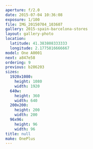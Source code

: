 ```yaml
---
aperture: f/2.0
date: 2015-07-04 10:36:08
exposure: 1/100
file: IMG_20150704_103607
gallery: 2015-spain-barcelona-stores
layout: gallery-photo
location:
  latitude: 41.383808333333
  longitude: 2.1775816666667
model: One A0001
next: a847e58
ordering: 9
previous: b286203
sizes:
  1920x1080:
    height: 1080
    width: 1920
  640w:
    height: 360
    width: 640
  200x200:
    height: 200
    width: 200
  96x96:
    height: 96
    width: 96
title: null
make: OnePlus
---
```

